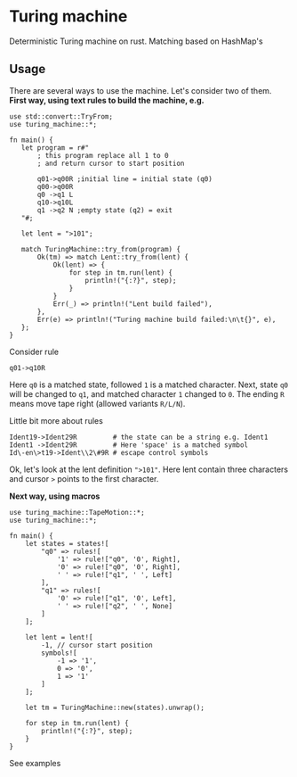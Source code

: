 # Turing machine
Deterministic Turing machine on rust. Matching based on HashMap's
## Usage
There are several ways to use the machine. Let's consider two of them.  
**First way, using text rules to build the machine, e.g.**
```
use std::convert::TryFrom;
use turing_machine::*;
   
fn main() {
   let program = r#"
       ; this program replace all 1 to 0
       ; and return cursor to start position

       q01->q00R ;initial line = initial state (q0)
       q00->q00R
       q0 ->q1 L
       q10->q10L
       q1 ->q2 N ;empty state (q2) = exit
   "#;

   let lent = ">101";

   match TuringMachine::try_from(program) {
       Ok(tm) => match Lent::try_from(lent) {
           Ok(lent) => {
               for step in tm.run(lent) {
                   println!("{:?}", step);
               }
           }
           Err(_) => println!("Lent build failed"),
       },
       Err(e) => println!("Turing machine build failed:\n\t{}", e),
   };
}
```
Consider rule 
```
q01->q10R
```

Here ```q0``` is a matched state, followed ```1``` is a matched character. 
Next, state ```q0``` will be changed to ```q1```, and matched character ```1``` changed to ```0```.
The ending ```R``` means move tape right (allowed variants ```R/L/N```).

Little bit more about rules
```
Ident19->Ident29R         # the state can be a string e.g. Ident1
Ident1 ->Ident29R         # Here 'space' is a matched symbol
Id\-en\>t19->Ident\\2\#9R # escape control symbols 
```

Ok, let's look at the lent definition  ```">101"```. Here lent contain three characters 
and cursor ```>``` points to the first character.

**Next way, using macros**
```
use turing_machine::TapeMotion::*;
use turing_machine::*;

fn main() {
    let states = states![
        "q0" => rules![
            '1' => rule!["q0", '0', Right],
            '0' => rule!["q0", '0', Right],
            ' ' => rule!["q1", ' ', Left]
        ],
        "q1" => rules![
            '0' => rule!["q1", '0', Left],
            ' ' => rule!["q2", ' ', None]
        ]
    ];

    let lent = lent![
        -1, // cursor start position
        symbols![
            -1 => '1',
            0 => '0',
            1 => '1'
        ]
    ];

    let tm = TuringMachine::new(states).unwrap();

    for step in tm.run(lent) {
        println!("{:?}", step);
    }
}
```

See examples
